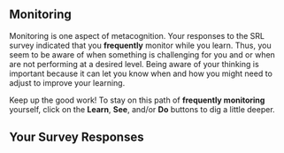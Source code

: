 ## Monitoring

Monitoring is one aspect of metacognition. Your responses to the SRL survey indicated that you **frequently** monitor while you learn. Thus, you seem to be aware of when something is challenging for you and or when are not performing at a desired level. Being aware of your thinking is important because it can let you know when and how you might need to adjust to improve your learning.

Keep up the good work! To stay on this path of **frequently monitoring** yourself, click on the **Learn**, **See**, and/or **Do** buttons to dig a little deeper.

## Your Survey Responses

